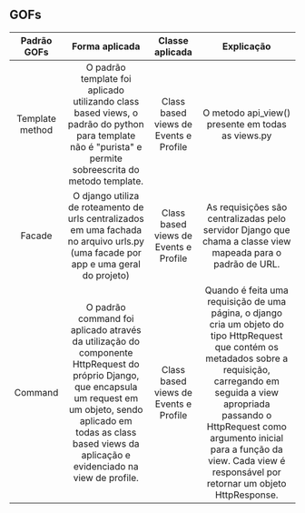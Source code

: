 ## GOFs

|Padrão GOFs|Forma aplicada|Classe aplicada|Explicação|
|:-----------:|:-----------:|:--------------:|:-----------:|
|Template method|	O padrão template foi aplicado utilizando class based views, o padrão do python para template não é "purista" e permite sobreescrita do metodo template.|	Class based views de Events e Profile	| O metodo api_view() presente em todas as views.py|
|Facade	|O django utiliza de roteamento de urls centralizados em uma fachada no arquivo urls.py (uma facade por app e uma geral do projeto)|	Class based views de Events e Profile	|As requisições são centralizadas pelo servidor Django que chama a classe view mapeada para o padrão de URL.|
|Command|	O padrão command foi aplicado através da utilização do componente HttpRequest do próprio Django, que encapsula um request em um objeto, sendo aplicado em todas as class based views da aplicação e evidenciado na view de profile.	|Class based views de Events e Profile |	Quando é feita uma requisição de uma página, o django cria um objeto do tipo HttpRequest que contém os metadados sobre a requisição, carregando em seguida a view apropriada passando o HttpRequest como argumento inicial para a função da view. Cada view é responsável por retornar um objeto HttpResponse.|

